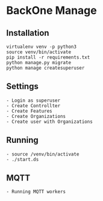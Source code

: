 # BackOne Manage

## Installation
	virtualenv venv -p python3
	source venv/bin/activate
	pip install -r requirements.txt
	python manage.py migrate
	python manage createsuperuser

## Settings
	- Login as superuser
	- Create Controllter
	- Create Features
	- Create Organizations
	- Create user with Organizations
	
## Running
	- source /venv/bin/activate
	- ./start.ds

## MQTT
	- Running MQTT workers


